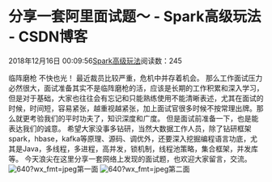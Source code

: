 # 分享一套阿里面试题～ - Spark高级玩法 - CSDN博客
2018年12月16日 00:09:56[Spark高级玩法](https://me.csdn.net/rlnLo2pNEfx9c)阅读数：245

临阵磨枪 不快也光！
最近裁员比较严重，危机中并存着机会。
那么工作面试压力必然很大，面试准备其实不是临阵磨枪的活，应该是长期的工作积累和深入学习，但是对于基础，大家也往往会有忘记和只能熟练使用不能清晰表述，尤其在面试的时候，时间短，容易紧张，越重视越紧张，加上面试官很多时候不按常理出牌。那么就更考验我们的平时功夫了，知识深度和广度。
但是面试前准备一下，也是能表达我们的诚意。
希望大家没事多钻研，当然大数据工作人员，除了钻研框架spark，hbase，kafka等原理、源码、调优外，还要深入挖掘编程语言功底，尤其是Java，多线程，多进程，高并发，锁机制，线程池策略，集合框架，并发库等。
今天浪尖在这里分享一套网络上发现的面试题，也欢迎大家留言，交流。
![640?wx_fmt=jpeg](https://ss.csdn.net/p?https://mmbiz.qpic.cn/mmbiz_jpg/adI0ApTVBFX7I94xLOHvrEYgx4UurEPxUicTLicJ2dR3gRWhnHbplGkbhBZuGBITsfgZiaTPK68sA76y3RnWq6c2A/640?wx_fmt=jpeg)第一面
![640?wx_fmt=jpeg](https://ss.csdn.net/p?https://mmbiz.qpic.cn/mmbiz_jpg/adI0ApTVBFX7I94xLOHvrEYgx4UurEPxxLcFmEiaO4myGNMWTfsibNKiaJHacIlvHUDjYxOZkcfrLibyHwvKtoVJ1Q/640?wx_fmt=jpeg)第二面
